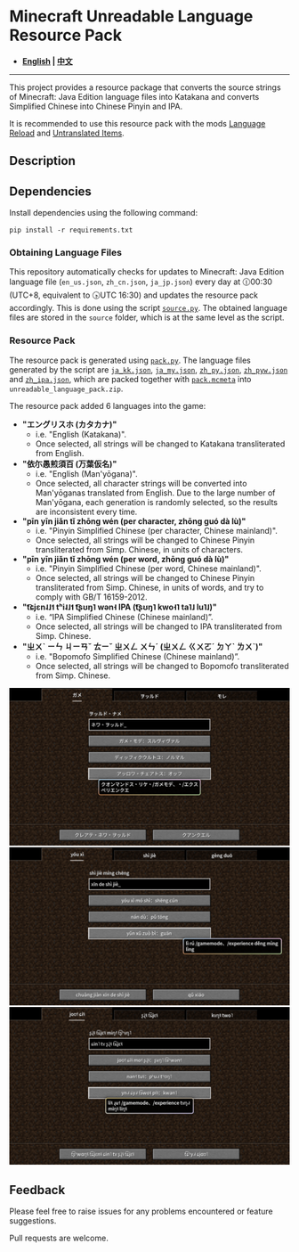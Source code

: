 # Minecraft Unreadable Language Resource Pack

- **[English](/README_en.md) | [中文](/README.md)**

----

This project provides a resource package that converts the source strings of Minecraft: Java Edition language files into Katakana and converts Simplified Chinese into Chinese Pinyin and IPA.

It is recommended to use this resource pack with the mods [Language Reload](https://modrinth.com/mod/language-reload) and [Untranslated Items](https://www.curseforge.com/minecraft/mc-mods/untranslated-items).

## Description

## Dependencies

Install dependencies using the following command:

``` shell
pip install -r requirements.txt
```

### Obtaining Language Files

This repository automatically checks for updates to Minecraft: Java Edition language file (`en_us.json`, `zh_cn.json`, `ja_jp.json`) every day at 🕧00:30 (UTC+8, equivalent to 🕟UTC 16:30) and updates the resource pack accordingly. This is done using the script [`source.py`](/source.py). The obtained language files are stored in the `source` folder, which is at the same level as the script.

### Resource Pack

The resource pack is generated using [`pack.py`](/pack.py). The language files generated by the script are [`ja_kk.json`](/ja_kk.json), [`ja_my.json`](/ja_my.json), [`zh_py.json`](/zh_py.json), [`zh_pyw.json`](/zh_pyw.json) and [`zh_ipa.json`](/zh_ipa.json), which are packed together with [`pack.mcmeta`](/pack.mcmeta) into `unreadable_language_pack.zip`.

The resource pack added 6 languages into the game:

- **"エングリスホ (カタカナ)"**
  - i.e. "English (Katakana)".
  - Once selected, all strings will be changed to Katakana transliterated from English.
- **"依尓愚煎須百 (万葉仮名)"**
  - i.e. "English (Man'yōgana)".
  - Once selected, all character strings will be converted into Man'yōganas translated from English. Due to the large number of Man'yōgana, each generation is randomly selected, so the results are inconsistent every time.
- **"pīn yīn jiǎn tǐ zhōng wén (per character, zhōng guó dà lù)"**
  - i.e. "Pinyin Simplified Chinese (per character, Chinese mainland)".
  - Once selected, all strings will be changed to Chinese Pinyin transliterated from Simp. Chinese, in units of characters.
- **"pīn yīn jiǎn tǐ zhōng wén (per word, zhōng guó dà lù)"**
  - i.e. "Pinyin Simplified Chinese (per word, Chinese mainland)".
  - Once selected, all strings will be changed to Chinese Pinyin transliterated from Simp. Chinese, in units of words, and try to comply with GB/T 16159-2012.
- **"t͡ɕjɛn˨˩˦ tʰi˨˩˦ t͡ʂʊŋ˥ wən˧ IPA (t͡ʂʊŋ˥ kwo˧˥ ta˥˩ lu˥˩)"**
  - i.e. “IPA Simplified Chinese (Chinese mainland)”.
  - Once selected, all strings will be changed to IPA transliterated from Simp. Chinese.
- **"ㄓㄨˋ ㄧㄣ ㄐㄧㄢˇ ㄊㄧˇ ㄓㄨㄥ ㄨㄣˊ (ㄓㄨㄥ ㄍㄨㄛˊ ㄉㄚˋ ㄌㄨˋ)"**
  - i.e. "Bopomofo Simplified Chinese (Chinese mainland)”.
  - Once selected, all strings will be changed to Bopomofo transliterated from Simp. Chinese.

![Sample](/sample/sample_ja_kk.png)
![Sample](/sample/sample_zh_py.png)
![Sample](/sample/sample_zh_ipa.png)

## Feedback

Please feel free to raise issues for any problems encountered or feature suggestions.

Pull requests are welcome.
